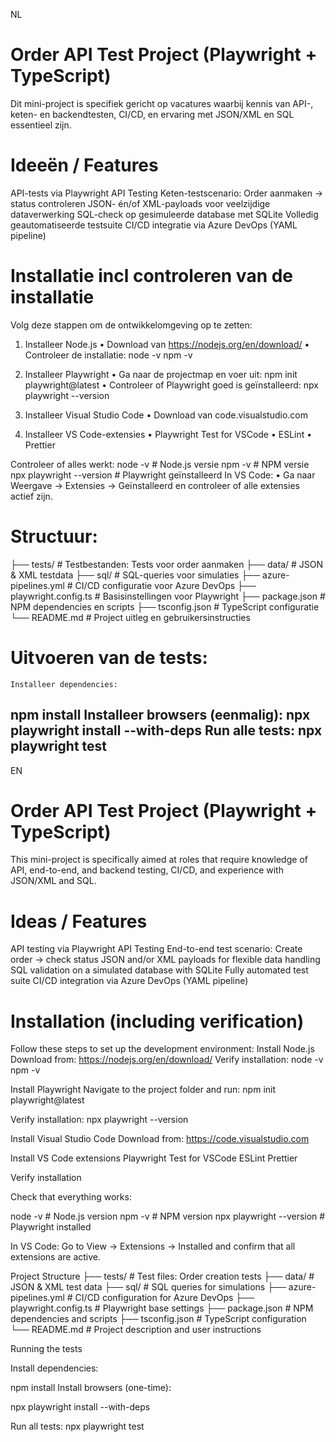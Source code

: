 NL

# Order API Test Project (Playwright + TypeScript)
Dit mini-project is specifiek gericht op vacatures waarbij kennis van API-, keten- en backendtesten, 
CI/CD, en ervaring met JSON/XML en SQL essentieel zijn.

# Ideeën / Features
API-tests via Playwright API Testing 
Keten-testscenario: Order aanmaken → status controleren 
JSON- én/of XML-payloads voor veelzijdige dataverwerking SQL-check op gesimuleerde 
database met SQLite 
Volledig geautomatiseerde testsuite CI/CD integratie via Azure DevOps (YAML pipeline)

# Installatie incl controleren van de installatie

Volg deze stappen om de ontwikkelomgeving op te zetten:

1. Installeer Node.js
•	Download van https://nodejs.org/en/download/
•	Controleer de installatie:
node -v
npm -v


2. Installeer Playwright
•	Ga naar de projectmap en voer uit:
npm init playwright@latest
•	Controleer of Playwright goed is geïnstalleerd:
npx playwright --version


3. Installeer Visual Studio Code
•	Download van code.visualstudio.com

4. Installeer VS Code-extensies
•	Playwright Test for VSCode
•	ESLint
•	Prettier


Controleer of alles werkt:
node -v          # Node.js versie
npm -v           # NPM versie
npx playwright --version   # Playwright geïnstalleerd
In VS Code:
•	Ga naar Weergave → Extensies → Geïnstalleerd en controleer of alle extensies actief zijn.

# Structuur:
├── tests/                 # Testbestanden: Tests voor order aanmaken 
├── data/                  # JSON & XML testdata
├── sql/                   # SQL-queries voor simulaties
├── azure-pipelines.yml    # CI/CD configuratie voor Azure DevOps
├── playwright.config.ts   # Basisinstellingen voor Playwright 
├── package.json           # NPM dependencies en scripts
├── tsconfig.json          # TypeScript configuratie
└── README.md              # Project uitleg en gebruikersinstructies

# Uitvoeren van de tests:
    Installeer dependencies:
npm install
    Installeer browsers (eenmalig):
npx playwright install --with-deps
    Run alle tests:
npx playwright test
-----------------------------
EN

# Order API Test Project (Playwright + TypeScript)
This mini-project is specifically aimed at roles that require knowledge of API, end-to-end, and backend testing, CI/CD, and experience with JSON/XML and SQL.

# Ideas / Features
API testing via Playwright API Testing
End-to-end test scenario: Create order → check status
JSON and/or XML payloads for flexible data handling
SQL validation on a simulated database with SQLite
Fully automated test suite
CI/CD integration via Azure DevOps (YAML pipeline)

# Installation (including verification)
Follow these steps to set up the development environment:
Install Node.js
Download from: https://nodejs.org/en/download/
Verify installation:
node -v
npm -v

Install Playwright
Navigate to the project folder and run:
npm init playwright@latest

Verify installation:
npx playwright --version

Install Visual Studio Code
Download from: https://code.visualstudio.com

Install VS Code extensions
Playwright Test for VSCode
ESLint
Prettier

Verify installation

Check that everything works:

node -v                   # Node.js version
npm -v                    # NPM version
npx playwright --version  # Playwright installed

In VS Code:
Go to View → Extensions → Installed and confirm that all extensions are active.

Project Structure
├── tests/                # Test files: Order creation tests
├── data/                 # JSON & XML test data
├── sql/                  # SQL queries for simulations
├── azure-pipelines.yml   # CI/CD configuration for Azure DevOps
├── playwright.config.ts  # Playwright base settings
├── package.json          # NPM dependencies and scripts
├── tsconfig.json         # TypeScript configuration
└── README.md             # Project description and user instructions

Running the tests

Install dependencies:

npm install
Install browsers (one-time):

npx playwright install --with-deps

Run all tests:
npx playwright test
